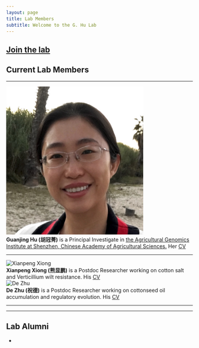 ```yaml
---
layout: page
title: Lab Members
subtitle: Welcome to the G. Hu Lab
---
```



## [Join the lab](/positions)

## Current Lab Members

-----

<div class="responsive">
  <div class="img">
    <a target="_blank">
      <img src="/img/profile.jpg" alt="Guanjing Hu" width="370" height="400" >
    </a>
  </div>
</div>

<div class="responsive">
<b>Guanjing Hu (胡冠菁)</b> is a Principal Investigate in <a href="http://agis.caas.cn/en/"> the Agricultural Genomics Institute at Shenzhen, Chinese Academy of Agricultural Sciences.</a> Her <a href="/cv.md">CV</a>
</div>

<div class="clearfix"></div>

------------

<div class="responsive">
  <div class="img">
    <a target="_blank">
      <img src="https://" alt="Xianpeng Xiong" width="300" height="400">
    </a>
  </div>
</div>

<div class="responsive">
<b>Xianpeng Xiong (熊显鹏)</b> is a Postdoc Researcher working on cotton salt and Verticillium wilt resistance.</a> His <a href="/CV_xxiong.pdf">CV</a>
</div>

<div class="responsive">
  <div class="img">
    <a target="_blank">
      <img src="https://" alt="De Zhu" width="300" height="400">
    </a>
  </div>
</div>

<div class="responsive">
<b>De Zhu (祝德)</b> is a Postdoc Researcher working on cottonseed oil accumulation and regulatory evolution.</a> His <a href="/CV_dzhu.pdf">CV</a>
</div>

<div class="clearfix"></div>

------------

-------------------------

## Lab Alumni

- 
